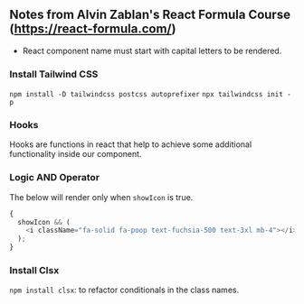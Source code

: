 ## Notes from Alvin Zablan's React Formula Course (https://react-formula.com/)

- React component name must start with capital letters to be rendered.

### Install Tailwind CSS

`npm install -D tailwindcss postcss autoprefixer`
`npx tailwindcss init -p`

### Hooks

Hooks are functions in react that help to achieve some additional functionality inside our component.

### Logic AND Operator

The below will render only when `showIcon` is true.

```js
{
  showIcon && (
    <i className="fa-solid fa-poop text-fuchsia-500 text-3xl mb-4"></i>
  );
}
```

### Install Clsx

`npm install clsx`: to refactor conditionals in the class names.
